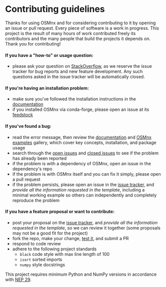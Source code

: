 # Contributing guidelines

Thanks for using OSMnx and for considering contributing to it by opening an issue or pull request. Every piece of software is a work in progress. This project is the result of many hours of work contributed freely its contributors and the many people that build the projects it depends on. Thank you for contributing!

#### If you have a "how-to" or usage question:

  - please ask your question on [StackOverflow](https://stackoverflow.com/search?q=osmnx), as we reserve the issue tracker for bug reports and new feature development. Any such questions asked in the issue tracker will be automatically closed.

#### If you're having an installation problem:

  - make sure you've followed the installation instructions in the [documentation](https://osmnx.readthedocs.io/)
  - if you installed OSMnx via conda-forge, please open an issue at its [feedstock](https://github.com/conda-forge/osmnx-feedstock/issues)

#### If you've found a bug:

  - read the error message, then review the [documentation](https://osmnx.readthedocs.io/) and [OSMnx examples](https://github.com/gboeing/osmnx-examples) gallery, which cover key concepts, installation, and package usage
  - search through the [open issues](https://github.com/gboeing/osmnx/issues?q=is%3Aopen+is%3Aissue) and [closed issues](https://github.com/gboeing/osmnx/issues?q=is%3Aissue+is%3Aclosed) to see if the problem has already been reported
  - if the problem is with a dependency of OSMnx, open an issue in the dependency's repo
  - if the problem is with OSMnx itself and you can fix it simply, please open a pull request
  - if the problem persists, please open an issue in the [issue tracker](https://github.com/gboeing/osmnx/issues), and *provide all the information requested in the template*, including a minimal working example so others can independently and completely reproduce the problem

#### If you have a feature proposal or want to contribute:

  - post your proposal on the [issue tracker](https://github.com/gboeing/osmnx/issues), and *provide all the information requested in the template*, so we can review it together (some proposals may not be a good fit for the project)
  - fork the repo, make your change, [test it](./tests), and submit a PR
  - respond to code review
  - adhere to the following project standards
    - `black` code style with max line length of 100
    - `isort` sorted imports
    - `numpy` style docstrings

This project requires minimum Python and NumPy versions in accordance with [NEP 29](https://numpy.org/neps/nep-0029-deprecation_policy.html).
